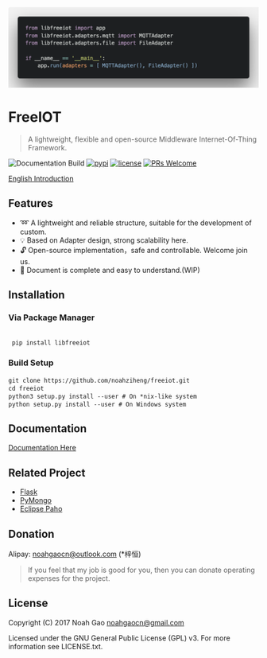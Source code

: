 ![Banner](./icons/code.png)

# FreeIOT

> A lightweight, flexible and open-source Middleware Internet-Of-Thing Framework.

![Documentation Build](https://api.travis-ci.org/noahziheng/freeiot.svg)
[![pypi](https://img.shields.io/pypi/v/libfreeiot.svg)](https://pypi.org/project/libfreeiot/)
[![license](https://img.shields.io/github/license/noahziheng/freeiot.svg?style=flat-square)](./LICENSE.txt)
[![PRs Welcome](https://img.shields.io/badge/PRs-welcome-brightgreen.svg?style=flat-square)](http://makeapullrequest.com)

[English Introduction](./README_en.md)

## Features

- :loop: A lightweight and reliable structure, suitable for the development of custom.
- :bulb: Based on Adapter design, strong scalability here.
- :unlock: Open-source implementation，safe and controllable. Welcome join us.
- :pencil: Document is complete and easy to understand.(WIP)

## Installation

### Via Package Manager

```shell

 pip install libfreeiot
```

### Build Setup

```shell
git clone https://github.com/noahziheng/freeiot.git
cd freeiot
python3 setup.py install --user # On *nix-like system
python setup.py install --user # On Windows system
```

## Documentation

[Documentation Here](https://noahziheng.github.io/freeiot)

## Related Project

- [Flask](https://github.com/pallets/flask)
- [PyMongo](https://github.com/mongodb/mongo-python-driver)
- [Eclipse Paho](https://www.eclipse.org/paho/)

## Donation

Alipay: noahgaocn@outlook.com (\*梓恒)

> If you feel that my job is good for you, then you can donate operating expenses for the project.

## License

  Copyright (C) 2017 Noah Gao <noahgaocn@gmail.com>

  Licensed under the GNU General Public License (GPL) v3.
  For more information see LICENSE.txt.
